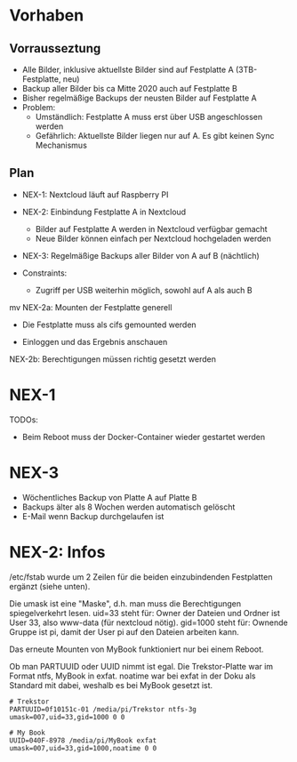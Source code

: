 # Vorhaben 

## Vorrausseztung

* Alle Bilder, inklusive aktuellste Bilder sind auf Festplatte A (3TB-Festplatte, neu)
* Backup aller Bilder bis ca Mitte 2020 auch auf Festplatte B
* Bisher regelmäßige Backups der neusten Bilder auf Festplatte A
* Problem: 
  * Umständlich: Festplatte A muss erst über USB angeschlossen werden
  * Gefährlich: Aktuellste Bilder liegen nur auf A. Es gibt keinen Sync Mechanismus
  
## Plan

* NEX-1: Nextcloud läuft auf Raspberry PI
* NEX-2: Einbindung Festplatte A in Nextcloud 
  * Bilder auf Festplatte A werden in Nextcloud verfügbar gemacht
  * Neue Bilder können einfach per Nextcloud hochgeladen werden
* NEX-3: Regelmäßige Backups aller Bilder von A auf B (nächtlich)

* Constraints: 
  * Zugriff per USB weiterhin möglich, sowohl auf A als auch B
  
mv 
NEX-2a: Mounten der Festplatte generell

* Die Festplatte muss als cifs gemounted werden 


* Einloggen und das Ergebnis anschauen

NEX-2b: Berechtigungen müssen richtig gesetzt werden

# NEX-1
TODOs: 
* Beim Reboot muss der Docker-Container wieder gestartet werden

# NEX-3

* Wöchentliches Backup von Platte A auf Platte B 
* Backups älter als 8 Wochen werden automatisch gelöscht
* E-Mail wenn Backup durchgelaufen ist

# NEX-2: Infos

/etc/fstab wurde um 2 Zeilen für die beiden einzubindenden Festplatten ergänzt (siehe unten).

Die umask ist eine "Maske", d.h. man muss die Berechtigungen spiegelverkehrt lesen. 
uid=33 steht für: Owner der Dateien und Ordner ist User 33, also www-data (für nextcloud nötig). 
gid=1000 steht für: Ownende Gruppe ist pi, damit der User pi auf den Dateien arbeiten kann. 

Das erneute Mounten von MyBook funktioniert nur bei einem Reboot. 

Ob man PARTUUID oder UUID nimmt ist egal. Die Trekstor-Platte war im Format ntfs, MyBook in exfat. 
noatime war bei exfat in der Doku als Standard mit dabei, weshalb es bei MyBook gesetzt ist. 
```
# Trekstor
PARTUUID=0f10151c-01 /media/pi/Trekstor ntfs-3g umask=007,uid=33,gid=1000 0 0

# My Book
UUID=040F-8978 /media/pi/MyBook exfat umask=007,uid=33,gid=1000,noatime 0 0
```
